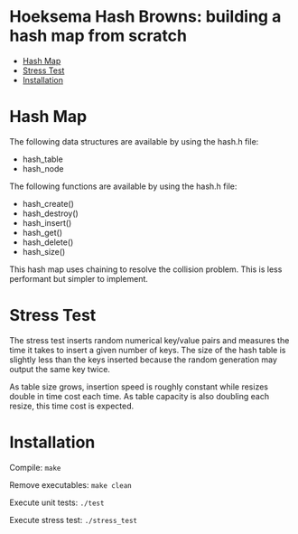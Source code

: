 # Hoeksema Hash Browns: building a hash map from scratch

- [Hash Map](#hash-map)
- [Stress Test](#stress-test)
- [Installation](#installation)

# Hash Map
The following data structures are available by using the hash.h file:
- hash_table
- hash_node

The following functions are available by using the hash.h file:
- hash_create()
- hash_destroy()
- hash_insert()
- hash_get()
- hash_delete()
- hash_size()

This hash map uses chaining to resolve the collision problem. This is less performant but simpler to implement.

# Stress Test
The stress test inserts random numerical key/value pairs and measures the time it takes to insert a given number of keys. The size of the hash table is slightly less than the keys inserted because the random generation may output the same key twice.  

As table size grows, insertion speed is roughly constant while resizes double in time cost each time. As table capacity is also doubling each resize, this time cost is expected.

# Installation
Compile:
```make```

Remove executables:
```make clean```

Execute unit tests:
```./test```

Execute stress test:
```./stress_test```
